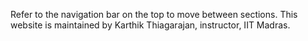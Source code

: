 Refer to the navigation bar on the top to move between sections. This website is maintained by Karthik Thiagarajan, instructor, IIT Madras.
